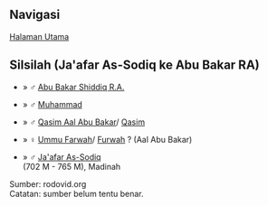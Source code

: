 ## Navigasi

[Halaman Utama][up] 

## Silsilah (Ja'afar As-Sodiq ke Abu Bakar RA)

*	» ♂ [Abu Bakar Shiddiq R.A.][623359]

*	» ♂ [Muhammad][623358]

*	» ♂ [Qasim Aal Abu Bakar][623357]/ [Qasim][103787]

*	» ♀ [Ummu Farwah][623356]/ [Furwah][103786] ? (Aal Abu Bakar)

*	» ♂ [Ja'afar As-Sodiq][70246]
	<br/>(702 M - 765 M), Madinah

Sumber: rodovid.org<br/>
Catatan: sumber belum tentu benar.

[up]: https://github.com/epsi-rns/catatan-silsilah/blob/master/README.md

[623359]: http://id.rodovid.org/wk/Orang:623359
[623358]: http://id.rodovid.org/wk/Orang:623358

[623357]: http://id.rodovid.org/wk/Orang:623357
[103787]: http://id.rodovid.org/wk/Orang:103787

[623356]: http://id.rodovid.org/wk/Orang:623356
[103786]: http://id.rodovid.org/wk/Orang:103786

[70246]:  http://id.rodovid.org/wk/Orang:70246
